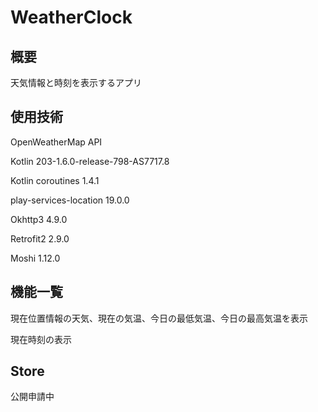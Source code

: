 # WeatherClock
## 概要
天気情報と時刻を表示するアプリ
## 使用技術
OpenWeatherMap API

Kotlin 203-1.6.0-release-798-AS7717.8

Kotlin coroutines 1.4.1

play-services-location 19.0.0

Okhttp3 4.9.0

Retrofit2 2.9.0

Moshi 1.12.0

## 機能一覧
現在位置情報の天気、現在の気温、今日の最低気温、今日の最高気温を表示

現在時刻の表示

## Store
公開申請中
